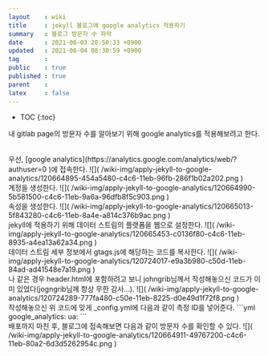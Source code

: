 ```yaml
---
layout    : wiki
title     : jekyll 블로그에 google analytics 적용하기
summary   : 블로그 방문자 수 파악
date      : 2021-06-03 20:50:33 +0900
updated   : 2021-06-04 08:30:59 +0900
tag       : 
public    : true
published : true
parent    : 
latex     : false
---
```

* TOC
{:toc}

내 gitlab page의 방문자 수를 알아보기 위해 google analytics를 적용해보려고 한다.

<br>
우선, [google analytics](https://analytics.google.com/analytics/web/?authuser=0 )에 접속한다.  
![]( /wiki-img/apply-jekyll-to-google-analytics/120664895-454a5480-c4c6-11eb-96fb-286f1b02a202.png )  

<br>
계정을 생성한다.  
![]( /wiki-img/apply-jekyll-to-google-analytics/120664990-5b581500-c4c6-11eb-9a6a-96dfb8f5c903.png )


<br>
속성을 생성한다.   
![]( /wiki-img/apply-jekyll-to-google-analytics/120665013-5f843280-c4c6-11eb-8a4e-a814c376b9ac.png )  

<br>
jekyll에 적용하기 위해 데이터 스트림의 플랫폼을 웹으로 설정한다. 
![]( /wiki-img/apply-jekyll-to-google-analytics/120665453-c0136f80-c4c6-11eb-8935-a4ea13a62a34.png )

<br>
데이터 스트림 세부 정보에서 gtags.js에 해당하는 코드를 복사한다.
![]( /wiki-img/apply-jekyll-to-google-analytics/120724017-e9a3b980-c50d-11eb-84ad-ad41548e7a19.png )  

<br>
나 같은 경우 header.html에 포함하려고 보니 johngrib님께서 작성해놓으신 코드가 이미 있었다(jogngrib님께 항상 무한 감사...).
![]( /wiki-img/apply-jekyll-to-google-analytics/120724289-777fa480-c50e-11eb-8225-d0e49d1f72f8.png )

<br>
작성해놓으신 위 코드에 맞게 _config.yml에 다음과 같이 측정 ID를 넣어준다.
```yml
google_analytics:
  ua: 
```  

<br>
배포까지 마친 후, 블로그에 접속해보면 다음과 같이 방문자 수를 확인할 수 있다.  
![]( /wiki-img/apply-jekyll-to-google-analytics/120664911-49767200-c4c6-11eb-80a2-6d3d5262954c.png )
